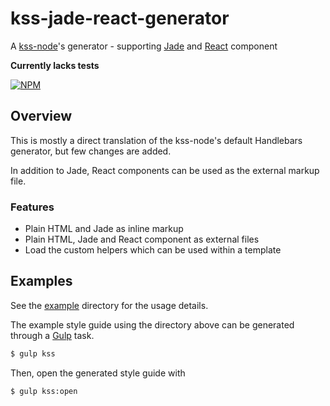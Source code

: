 # kss-jade-react-generator

A [kss-node](http://kss-node.github.io/kss-node/)'s generator - supporting [Jade](http://jade-lang.com/) and [React](https://facebook.github.io/react/) component

**Currently lacks tests**

[![NPM](https://nodei.co/npm/kss-jade-react-generator.png)](https://nodei.co/npm/kss-jade-react-generator/)


## Overview
This is mostly a direct translation of the kss-node's default Handlebars generator, but few changes are added.

In addition to Jade, React components can be used as the external markup file.

### Features
- Plain HTML and Jade as inline markup
- Plain HTML, Jade and React component as external files
- Load the custom helpers which can be used within a template

## Examples
See the [example](https://github.com/kotorieclair/kss-jade-react-generator/tree/master/example) directory for the usage details.

The example style guide using the directory above can be generated through a [Gulp](http://gulpjs.com/) task.
```bash
$ gulp kss
```
Then, open the generated style guide with
```bash
$ gulp kss:open
```
